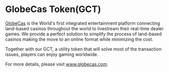 # GlobeCas Token(GCT)

<a href='https://www.globecas.com/'>GlobeCas</a> is the World's first integrated entertainment platform connecting land-based casinos throughout the world to livestream their real-time dealer games. We provide a perfect solution to simplify the process of land-based casinos making the move to an online format while minimizing the cost.

Together with our GCT, a utility token that will solve most of the transaction issues, players can enjoy gaming worldwide.

For more details, please visit <a href='https://www.globecas.com/'>www.globecas.com</a>.
